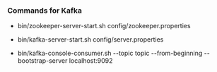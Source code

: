 ### Commands for Kafka
- bin/zookeeper-server-start.sh config/zookeeper.properties
- bin/kafka-server-start.sh config/server.properties

- bin/kafka-console-consumer.sh --topic topic --from-beginning --bootstrap-server localhost:9092
